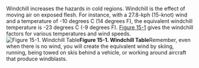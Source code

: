 Windchill increases the hazards in cold regions. Windchill is the effect of moving air on exposed flesh. For instance, with a 27.8-kph (15-knot) wind and a temperature of -10 degrees C (14 degrees F), the equivalent windchill temperature is -23 degrees C (-9 degrees F). [Figure 15-1](#fig15-1) gives the windchill factors for various temperatures and wind speeds.<a name="fig15-1"></a>![Figure 15-1\. Windchill Table](fig15-01.png)**Figure 15-1\. Windchill Table**Remember, even when there is no wind, you will create the equivalent wind by skiing, running, being towed on skis behind a vehicle, or working around aircraft that produce windblasts.
